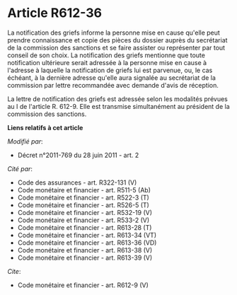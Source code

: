 # Article R612-36

La notification des griefs informe la personne mise en cause qu'elle peut prendre connaissance et copie des pièces du dossier
auprès du secrétariat de la commission des sanctions et se faire assister ou représenter par tout conseil de son choix. La
notification des griefs mentionne que toute notification ultérieure serait adressée à la personne mise en cause à l'adresse à
laquelle la notification de griefs lui est parvenue, ou, le cas échéant, à la dernière adresse qu'elle aura signalée au
secrétariat de la commission par lettre recommandée avec demande d'avis de réception. 

La lettre de notification des griefs est adressée selon les modalités prévues au I de l'article R. 612-9. Elle est transmise
simultanément au président de la commission des sanctions.

**Liens relatifs à cet article**

_Modifié par_:

  - Décret n°2011-769 du 28 juin 2011 - art. 2

_Cité par_:

  - Code des assurances - art. R322-131 (V)
  - Code monétaire et financier - art. R511-5 (Ab)
  - Code monétaire et financier - art. R522-3 (T)
  - Code monétaire et financier - art. R526-5 (T)
  - Code monétaire et financier - art. R532-19 (V)
  - Code monétaire et financier - art. R533-2 (V)
  - Code monétaire et financier - art. R613-28 (T)
  - Code monétaire et financier - art. R613-34 (VT)
  - Code monétaire et financier - art. R613-36 (VD)
  - Code monétaire et financier - art. R613-38 (V)
  - Code monétaire et financier - art. R613-39 (V)

_Cite_:

  - Code monétaire et financier - art. R612-9 (V)
